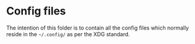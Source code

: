 # Config files

The intention of this folder is to contain all the config files which normally reside in the `~/.config/` as per the XDG standard. 

